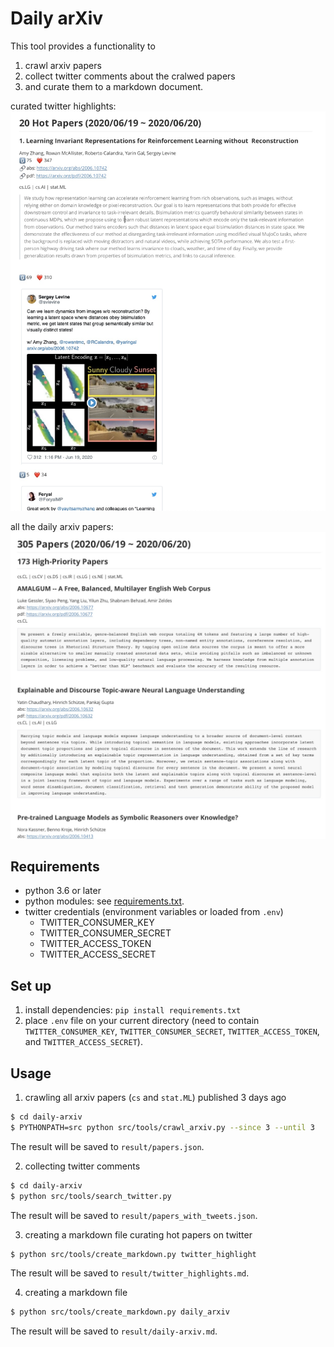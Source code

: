 # Daily arXiv

This tool provides a functionality to

1. crawl arxiv papers
2. collect twitter comments about the cralwed papers
3. and curate them to a markdown document.


curated twitter highlights:
![screen_shot.jpg](./misc/screen_shot.jpg)



all the daily arxiv papers:
![screen_shot_2.jpg](./misc/screen_shot_2.jpg)

## Requirements

- python 3.6 or later
- python modules: see [requirements.txt]('requirements.txt').
- twitter credentials (environment variables or loaded from `.env`)
     - TWITTER_CONSUMER_KEY
     - TWITTER_CONSUMER_SECRET
     - TWITTER_ACCESS_TOKEN
     - TWITTER_ACCESS_SECRET


## Set up

1. install dependencies: `pip install requirements.txt`
2. place `.env` file on your current directory (need to contain `TWITTER_CONSUMER_KEY`, `TWITTER_CONSUMER_SECRET`, `TWITTER_ACCESS_TOKEN`, and `TWITTER_ACCESS_SECRET`).


## Usage

1. crawling all arxiv papers (`cs` and `stat.ML`) published 3 days ago

```bash
$ cd daily-arxiv
$ PYTHONPATH=src python src/tools/crawl_arxiv.py --since 3 --until 3
```

The result will be saved to `result/papers.json`.

2. collecting twitter comments 

```bash
$ cd daily-arxiv
$ python src/tools/search_twitter.py
```

The result will be saved to `result/papers_with_tweets.json`.

3. creating a markdown file curating hot papers on twitter

```bash
$ python src/tools/create_markdown.py twitter_highlight
```

The result will be saved to `result/twitter_highlights.md`.

4. creating a markdown file

```bash
$ python src/tools/create_markdown.py daily_arxiv
```

The result will be saved to `result/daily-arxiv.md`.